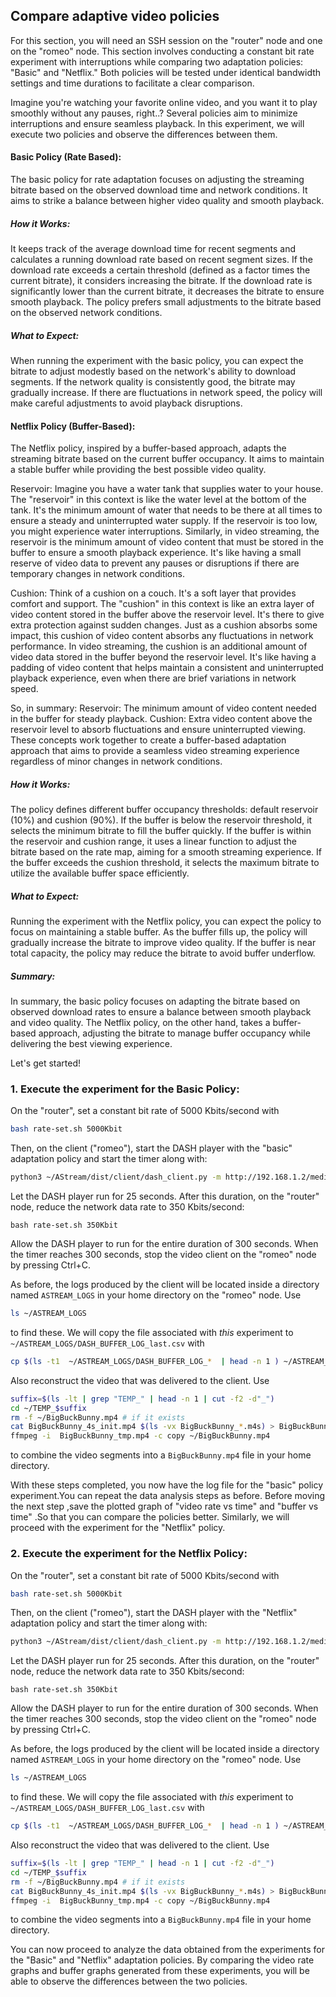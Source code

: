 ## Compare adaptive video policies 

For this section, you will need an SSH session on the "router" node and one on the "romeo" node.
This section involves conducting a constant bit rate experiment with interruptions while comparing two adaptation policies: "Basic" and "Netflix." Both policies will be tested under identical bandwidth settings and time durations to facilitate a clear comparison.


Imagine you're watching your favorite online video, and you want it to play smoothly without any pauses, right..? Several policies aim to minimize interruptions and ensure seamless playback. In this experiment, we will execute two policies and observe the differences between them.

#### Basic Policy (Rate Based):

The basic policy for rate adaptation focuses on adjusting the streaming bitrate based on the observed download time and network conditions. It aims to strike a balance between higher video quality and smooth playback.

##### How it Works:
It keeps track of the average download time for recent segments and calculates a running download rate based on recent segment sizes.
If the download rate exceeds a certain threshold (defined as a factor times the current bitrate), it considers increasing the bitrate.
If the download rate is significantly lower than the current bitrate, it decreases the bitrate to ensure smooth playback.
The policy prefers small adjustments to the bitrate based on the observed network conditions.

##### What to Expect:
When running the experiment with the basic policy, you can expect the bitrate to adjust modestly based on the network's ability to download segments. If the network quality is consistently good, the bitrate may gradually increase. If there are fluctuations in network speed, the policy will make careful adjustments to avoid playback disruptions.


#### Netflix Policy (Buffer-Based):

The Netflix policy, inspired by a buffer-based approach, adapts the streaming bitrate based on 
the current buffer occupancy. It aims to maintain a stable buffer while providing the best possible video quality.

Reservoir: Imagine you have a water tank that supplies water to your house. The "reservoir" in this context is like the water level at the bottom of the tank. It's the minimum amount of water that needs to be there at all times to ensure a steady and uninterrupted water supply. If the reservoir is too low, you might experience water interruptions.
Similarly, in video streaming, the reservoir is the minimum amount of video content that must be stored in the buffer to ensure a smooth playback experience. It's like having a small reserve of video data to prevent any pauses or disruptions if there are temporary changes in network conditions.

Cushion: Think of a cushion on a couch. It's a soft layer that provides comfort and support. The "cushion" in this context is like an extra layer of video content stored in the buffer above the reservoir level. It's there to give extra protection against sudden changes. Just as a cushion absorbs some impact, this cushion of video content absorbs any fluctuations in network performance.
In video streaming, the cushion is an additional amount of video data stored in the buffer beyond the reservoir level. It's like having a padding of video content that helps maintain a consistent and uninterrupted playback experience, even when there are brief variations in network speed.

So, in summary:
Reservoir: The minimum amount of video content needed in the buffer for steady playback.
Cushion: Extra video content above the reservoir level to absorb fluctuations and ensure uninterrupted viewing.
These concepts work together to create a buffer-based adaptation approach that aims to provide a seamless video streaming experience regardless of minor changes in network conditions.

##### How it Works:
The policy defines different buffer occupancy thresholds: default reservoir (10%) and cushion (90%).
If the buffer is below the reservoir threshold, it selects the minimum bitrate to fill the buffer quickly.
If the buffer is within the reservoir and cushion range, it uses a linear function to adjust the bitrate based on the rate map, aiming for a smooth streaming experience.
If the buffer exceeds the cushion threshold, it selects the maximum bitrate to utilize the available buffer space efficiently.

##### What to Expect:
Running the experiment with the Netflix policy, you can expect the policy to focus on maintaining a stable buffer. As the buffer fills up, the policy will gradually increase the bitrate to improve video quality. If the buffer is near total capacity, the policy may reduce the bitrate to avoid buffer underflow.

##### Summary:
In summary, the basic policy focuses on adapting the bitrate based on observed download rates to ensure a balance between smooth playback and video quality. The Netflix policy, on the other hand, takes a buffer-based approach, adjusting the bitrate to manage buffer occupancy while delivering the best viewing experience.



Let's get started!

### 1. Execute the experiment for the Basic Policy:

On the "router", set a constant bit rate of 5000 Kbits/second with 

```bash
bash rate-set.sh 5000Kbit
```

Then, on the client ("romeo"), start the DASH player with the "basic" adaptation policy and start the timer along with:

```bash
python3 ~/AStream/dist/client/dash_client.py -m http://192.168.1.2/media/BigBuckBunny/4sec/BigBuckBunny_4s.mpd -p 'basic' -d
```

 Let the DASH player run for 25 seconds. After this duration, on the "router" node, reduce the network data rate to 350 Kbits/second:

```
bash rate-set.sh 350Kbit
```
Allow the DASH player to run for the entire duration of 300 seconds.
When the timer reaches 300 seconds, stop the video client on the "romeo" node by pressing Ctrl+C.

As before, the logs produced by the client will be located inside a directory named `ASTREAM_LOGS` in your home directory on the "romeo" node. Use 

```bash
ls ~/ASTREAM_LOGS
```

to find these. We will copy the file associated with _this_ experiment to `~/ASTREAM_LOGS/DASH_BUFFER_LOG_last.csv` with


```bash
cp $(ls -t1  ~/ASTREAM_LOGS/DASH_BUFFER_LOG_*  | head -n 1 ) ~/ASTREAM_LOGS/DASH_BUFFER_LOG-last.csv
```

Also reconstruct the video that was delivered to the client. Use

```bash
suffix=$(ls -lt | grep "TEMP_" | head -n 1 | cut -f2 -d"_")
cd ~/TEMP_$suffix
rm -f ~/BigBuckBunny.mp4 # if it exists
cat BigBuckBunny_4s_init.mp4 $(ls -vx BigBuckBunny_*.m4s) > BigBuckBunny_tmp.mp4
ffmpeg -i  BigBuckBunny_tmp.mp4 -c copy ~/BigBuckBunny.mp4
```

to combine the video segments into a `BigBuckBunny.mp4` file in your home directory.


With these steps completed, you now have the log file for the "basic" policy experiment.You can repeat the data analysis steps as before.
Before moving the next step ,save the plotted graph of "video rate vs time" and "buffer vs time" .So that you can compare the policies better.
 Similarly, we will proceed with the experiment for the "Netflix" policy.



### 2. Execute the experiment for the Netflix Policy:

On the "router", set a constant bit rate of 5000 Kbits/second with 

```bash
bash rate-set.sh 5000Kbit
```

Then, on the client ("romeo"), start the DASH player with the "Netflix" adaptation policy and start the timer along with:

```bash
python3 ~/AStream/dist/client/dash_client.py -m http://192.168.1.2/media/BigBuckBunny/4sec/BigBuckBunny_4s.mpd -p 'netflix' -d
```

 Let the DASH player run for 25 seconds. After this duration, on the "router" node, reduce the network data rate to 350 Kbits/second:

```
bash rate-set.sh 350Kbit
```
Allow the DASH player to run for the entire duration of 300 seconds.
When the timer reaches 300 seconds, stop the video client on the "romeo" node by pressing Ctrl+C.

As before, the logs produced by the client will be located inside a directory named `ASTREAM_LOGS` in your home directory on the "romeo" node. Use 

```bash
ls ~/ASTREAM_LOGS
```

to find these. We will copy the file associated with _this_ experiment to `~/ASTREAM_LOGS/DASH_BUFFER_LOG_last.csv` with


```bash
cp $(ls -t1  ~/ASTREAM_LOGS/DASH_BUFFER_LOG_*  | head -n 1 ) ~/ASTREAM_LOGS/DASH_BUFFER_LOG-last.csv
```

Also reconstruct the video that was delivered to the client. Use

```bash
suffix=$(ls -lt | grep "TEMP_" | head -n 1 | cut -f2 -d"_")
cd ~/TEMP_$suffix
rm -f ~/BigBuckBunny.mp4 # if it exists
cat BigBuckBunny_4s_init.mp4 $(ls -vx BigBuckBunny_*.m4s) > BigBuckBunny_tmp.mp4
ffmpeg -i  BigBuckBunny_tmp.mp4 -c copy ~/BigBuckBunny.mp4
```

to combine the video segments into a `BigBuckBunny.mp4` file in your home directory.


You can now proceed to analyze the data obtained from the experiments for the "Basic" and "Netflix" adaptation policies. By comparing the video rate graphs and buffer graphs generated from these experiments, you will be able to observe the differences between the two policies.

